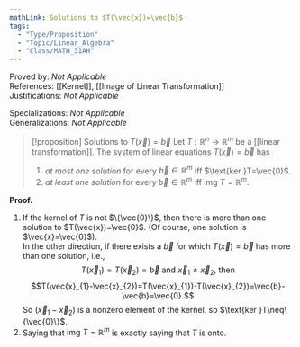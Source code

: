 ```yaml
---
mathLink: Solutions to $T(\vec{x})=\vec{b}$
tags:
  - "Type/Proposition"
  - "Topic/Linear_Algebra"
  - "Class/MATH_31AH"
---
```

Proved by: <i>Not Applicable</i>  
References: [[Kernel]], [[Image of Linear Transformation]]  
Justifications: <i>Not Applicable</i>  

Specializations: <i>Not Applicable</i>  
Generalizations: <i>Not Applicable</i>  

> [!proposition] Solutions to $T(\vec{x})=\vec{b}$
> Let $T:\mathbb{R}^n\to\mathbb{R}^m$ be a [[linear transformation]]. The system of linear equations $T(\vec{x})=\vec{b}$ has  
> 1. *at most one solution* for every $\vec{b}\in\mathbb{R}^m$ iff $\text{ker }T=\vec{0}$.
> 2. *at least one solution* for every $\vec{b}\in\mathbb{R}^m$ iff $\text{img }T=\mathbb{R}^m$.

**Proof.**
1. If the kernel of $T$ is not $\{\vec{0}\}$, then there is more than one solution to $T(\vec{x})=\vec{0}$. (Of course, one solution is $\vec{x}=\vec{0}$).  
In the other direction, if there exists a $\vec{b}$ for which $T(\vec{x})=\vec{b}$ has more than one solution, i.e.,  
$$T(\vec{x}_{1})=T(\vec{x}_{2})=\vec{b}\text{ and }\vec{x}_{1}\neq \vec{x}_{2}\text{, then}$$
$$T(\vec{x}_{1}-\vec{x}_{2})=T(\vec{x}_{1})-T(\vec{x}_{2})=\vec{b}-\vec{b}=\vec{0}.$$
So $(\vec{x}_{1}-\vec{x}_{2})$ is a nonzero element of the kernel, so $\text{ker }T\neq\{\vec{0}\}$.
2. Saying that $\text{img }T=\mathbb{R}^m$ is exactly saying that $T$ is onto.